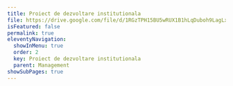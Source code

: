 ```yaml
---
title: Proiect de dezvoltare institutionala
file: https://drive.google.com/file/d/1RGzTPH15BU5wRUX1B1hLqDuboh9LagLx/view?usp=sharing
isFeatured: false
permalink: true
eleventyNavigation:
  showInMenu: true
  order: 2
  key: Proiect de dezvoltare institutionala
  parent: Management
showSubPages: true
---
```


